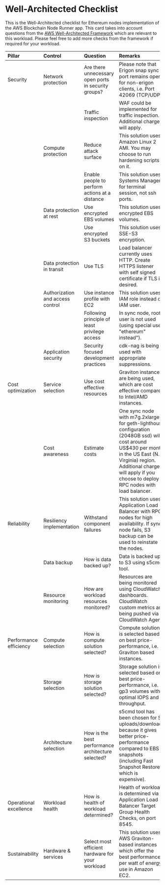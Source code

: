 # Well-Architected Checklist

This is the Well-Architected checklist for Ethereum nodes implementation of the AWS Blockchain Node Runner app. This card takes into account questions from the [AWS Well-Architected Framework](https://aws.amazon.com/architecture/well-architected/) which are relevant to this workload. Please feel free to add more checks from the framework if required for your workload.

| Pillar                  | Control                           | Question                                                  | Remarks          |
|:------------------------|:----------------------------------|:----------------------------------------------------------|:-----------------|
| Security                | Network protection                | Are there unnecessary open ports in security groups?      | Please note that Erigon snap sync port remains open for non-erigon clients, i.e. Port 42069 (TCP/UDP).  |
|                         |                                   | Traffic inspection                                        | WAF could be implemented for traffic inspection. Additional charges will apply.  |
|                         | Compute protection                | Reduce attack surface                                     | This solution uses Amazon Linux 2 AMI. You may choose to run hardening scripts on it.  |
|                         |                                   | Enable people to perform actions at a distance            | This solution uses Systems Manager for terminal session, not ssh ports.  |
|                         | Data protection at rest           | Use encrypted EBS volumes                                 | This solution uses encrypted EBS volumes.  |
|                         |                                   | Use encrypted S3 buckets                                  | This solution uses SSE-S3 encryption.  |
|                         | Data protection in transit        | Use TLS                                                   | Load balancer currently uses HTTP. Create HTTPS listener with self signed certificate if TLS is desired.  |
|                         | Authorization and access control  | Use instance profile with EC2                             | This solution uses IAM role instead of IAM user.  |
|                         |                                   | Following principle of least privilege access             | In sync node, root user is not used (using special user "ethereum" instead").  |
|                         | Application security              | Security focused development practices                    | cdk-nag is being used with appropriate suppressions.  |
| Cost optimization       | Service selection                 | Use cost effective resources                              | Graviton instances are being used, which are cost effective compared to Intel/AMD instances.  |
|                         | Cost awareness                    | Estimate costs                                            | One sync node with m7g.2xlarge for geth-lighthouse configuration (2048GB ssd) will cost around US$430 per month in the US East (N. Virginia) region. Additional charges will apply if you choose to deploy RPC nodes with load balancer. |
| Reliability             | Resiliency implementation         | Withstand component failures                              | This solution uses Application Load Balancer with RPC nodes for high availability. If sync node fails, S3 backup can be used to reinstate the nodes.  |
|                         | Data backup                       | How is data backed up?                                    | Data is backed up to S3 using s5cmd tool.  |
|                         | Resource monitoring               | How are workload resources monitored?                     | Resources are being monitored using CloudWatch dashboards. CloudWatch custom metrics are being pushed via CloudWatch Agent.  |
| Performance efficiency  | Compute selection                 | How is compute solution selected?                         | Compute solution is selected based on best price-performance, i.e. Graviton based instances.  |
|                         | Storage selection                 | How is storage solution selected?                         | Storage solution is selected based on best price-performance, i.e. gp3 volumes with optimal IOPS and throughput.  |
|                         | Architecture selection            | How is the best performance architecture selected?        | s5cmd tool has been chosen for S3 uploads/downloads because it gives better price-performance compared to EBS snapshots (including Fast Snapshot Restore, which is expensive).  |
| Operational excellence  | Workload health                   | How is health of workload determined?                     | Health of workload is determined via Application Load Balancer Target Group Health Checks, on port 8545.  |
| Sustainability          | Hardware & services               | Select most efficient hardware for your workload          | This solution uses AWS Graviton-based instances which offer the best performance per watt of energy use in Amazon EC2.  |